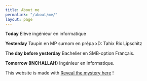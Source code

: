```yaml
---
title: About me
permalink: "/about/me/"
layout: page
---
```


**Today**
Elève ingénieur en informatique


**Yesterday**
Taupin en MP surnom en prépa xD: Tahix Rix Lipschitz 


**The day before yesterday**
Bachelier en SMB-option Français.


**Tomorrow (INCHALLAH)**
Ingénieur en informatique.

This website is made with <i class="fa fa-broken-heart"></i> [Reveal the mystery here](/about/website/) !


